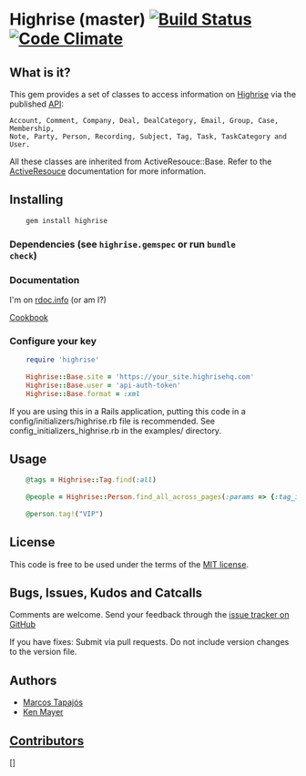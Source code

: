 # Highrise (master) [![Build Status](https://secure.travis-ci.org/tapajos/highrise.png)](http://travis-ci.org/tapajos/highrise) [![Code Climate](https://codeclimate.com/github/tapajos/highrise.png)](https://codeclimate.com/github/tapajos/highrise)

## What is it?

This gem provides a set of classes to access information on [Highrise][h] via the published [API][api]:

    Account, Comment, Company, Deal, DealCategory, Email, Group, Case, Membership,
    Note, Party, Person, Recording, Subject, Tag, Task, TaskCategory and User.

All these classes are inherited from ActiveResouce::Base. Refer to the [ActiveResouce][ar] documentation for more information.

## Installing
```bash
    gem install highrise
```
### Dependencies (see <code>highrise.gemspec</code> or run <code>bundle check</code>)

### Documentation

  I'm on [rdoc.info][rdoc] (or am I?)

  [Cookbook][cookbook]

### Configure your key
```ruby
    require 'highrise'
    
    Highrise::Base.site = 'https://your_site.highrisehq.com'
    Highrise::Base.user = 'api-auth-token'
    Highrise::Base.format = :xml
```

If you are using this in a Rails application, putting this code in a config/initializers/highrise.rb
file is recommended. See config_initializers_highrise.rb in the examples/ directory.

## Usage
```ruby
    @tags = Highrise::Tag.find(:all)
    
    @people = Highrise::Person.find_all_across_pages(:params => {:tag_id => 12345})
    
    @person.tag!("VIP")
```
## License

This code is free to be used under the terms of the [MIT license][mit].

## Bugs, Issues, Kudos and Catcalls

Comments are welcome. Send your feedback through the [issue tracker on GitHub][i]

If you have fixes: Submit via pull requests. Do not include version changes to the 
version file. 

## Authors

* [Marcos Tapajós][tapajos]
* [Ken Mayer][kmayer]

## [Contributors][list]


[api]: http://developer.37signals.com/highrise
[ar]: http://api.rubyonrails.org/classes/ActiveResource/Base.html
[c]:  http://api.rubyonrails.org/classes/ActiveSupport/Cache
[h]:  http://www.highrisehq.com/
[i]:  https://github.com/tapajos/highrise/issues
[kmayer]: https://github.com/kmayer
[mit]: http://www.opensource.org/licenses/mit-license.php
[cookbook]: https://github.com/tapajos/highrise/wiki/Cookbook
[rdoc]: http://rdoc.info/projects/tapajos/highrise
[tapajos]: http://www.improveit.com.br/en/company/tapajos
[list]: https://github.com/tapajos/highrise/graphs/contributors
[]
